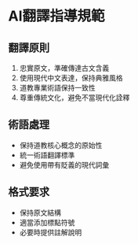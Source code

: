 # AI翻譯指導規範

## 翻譯原則
1. 忠實原文，準確傳達古文含義
2. 使用現代中文表達，保持典雅風格
3. 道教專業術語保持一致性
4. 尊重傳統文化，避免不當現代化詮釋

## 術語處理
- 保持道教核心概念的原始性
- 統一術語翻譯標準
- 避免使用帶有貶義的現代詞彙

## 格式要求
- 保持原文結構
- 適當添加標點符號
- 必要時提供註解說明